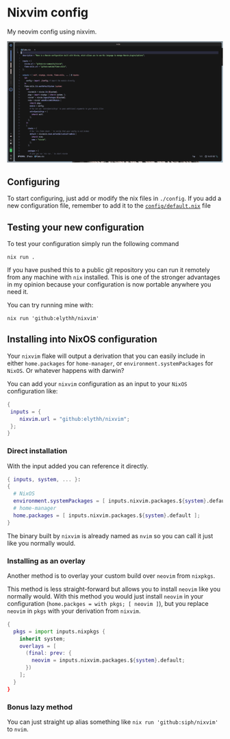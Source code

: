 # Nixvim config

My neovim config using nixvim.

<img src="assets/1.png" alt="nvim">

## Configuring

To start configuring, just add or modify the nix files in `./config`.
If you add a new configuration file, remember to add it to the
[`config/default.nix`](../config/default.nix) file

## Testing your new configuration

To test your configuration simply run the following command

```
nix run .
```

If you have pushed this to a public git repository you can run it remotely from
any machine with `nix` installed. This is one of the stronger advantages in my
opinion because your configuration is now portable anywhere you need it.

You can try running mine with:
```shell
nix run 'github:elythh/nixvim'
```

## Installing into NixOS configuration

Your `nixvim` flake will output a derivation that you can easily include in
either `home.packages` for `home-manager`, or `environment.systemPackages` for
`NixOS`. Or whatever happens with darwin?

You can add your `nixvim` configuration as an input to your `NixOS` configuration like:
```nix
{
 inputs = {
    nixvim.url = "github:elythh/nixvim";
 };
}
```

### Direct installation

With the input added you can reference it directly.
```nix
{ inputs, system, ... }:
{
  # NixOS
  environment.systemPackages = [ inputs.nixvim.packages.${system}.default ];
  # home-manager
  home.packages = [ inputs.nixvim.packages.${system}.default ];
}
```

The binary built by `nixvim` is already named as `nvim` so you can call it just
like you normally would.

### Installing as an overlay

Another method is to overlay your custom build over `neovim` from `nixpkgs`.

This method is less straight-forward but allows you to install `neovim` like
you normally would. With this method you would just install `neovim` in your
configuration (`home.packges = with pkgs; [ neovim ]`), but you replace
`neovim` in `pkgs` with your derivation from `nixvim`.

```nix
{
  pkgs = import inputs.nixpkgs {
    inherit system;
    overlays = [
      (final: prev: {
        neovim = inputs.nixvim.packages.${system}.default;
      })
    ];
  }
}
```

### Bonus lazy method

You can just straight up alias something like `nix run
'github:siph/nixvim'` to `nvim`.


